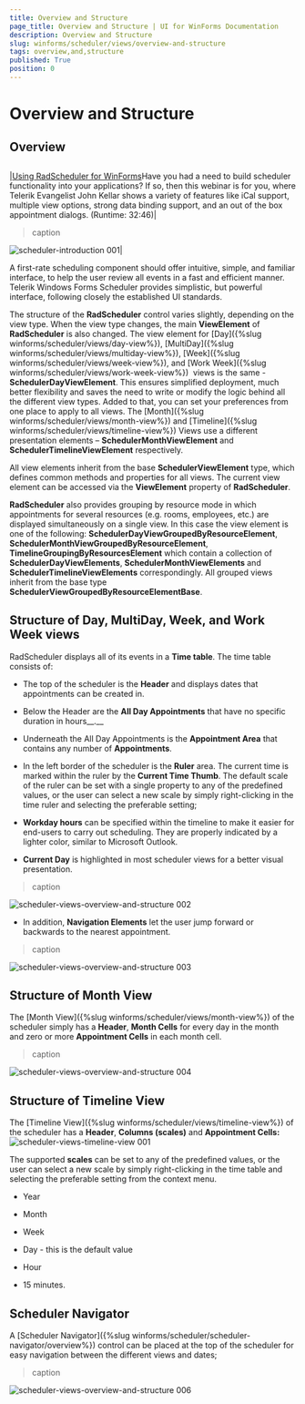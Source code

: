 ```yaml
---
title: Overview and Structure
page_title: Overview and Structure | UI for WinForms Documentation
description: Overview and Structure
slug: winforms/scheduler/views/overview-and-structure
tags: overview,and,structure
published: True
position: 0
---
```


# Overview and Structure



## Overview

## 



|[Using RadScheduler for WinForms](http://tv.telerik.com/winforms/radscheduler/scheduler)Have you had a need to build scheduler functionality into your applications? If so, then this webinar is for you,
                where Telerik Evangelist John Kellar shows a variety of features like iCal support, multiple view options, strong
                data binding support, and an out of the box appointment dialogs. (Runtime: 32:46)|
>caption 

![scheduler-introduction 001](images/scheduler-introduction001.png)|

A first-rate scheduling component should offer intuitive, simple, and familiar interface, to help the user review all events in
          a fast and efficient manner. Telerik Windows Forms Scheduler provides simplistic, but powerful interface, following closely
          the established UI standards.
        

The structure of the __RadScheduler__ control varies slightly, depending on the view type. When the view type changes,
          the main __ViewElement__ of __RadScheduler__ is also changed. The view element for
          [Day]({%slug winforms/scheduler/views/day-view%}),
          [MultiDay]({%slug winforms/scheduler/views/multiday-view%}),
          [Week]({%slug winforms/scheduler/views/week-view%}), and
          [Work Week]({%slug winforms/scheduler/views/work-week-view%}) 
          views is the same - __SchedulerDayViewElement__. This ensures simplified deployment, much better flexibility and saves the need to write
          or modify the logic behind all the different view types. Added to that, you can set your preferences from one
          place to apply to all views. The [Month]({%slug winforms/scheduler/views/month-view%})
          and [Timeline]({%slug winforms/scheduler/views/timeline-view%}) Views use a different
          presentation elements – __SchedulerMonthViewElement__ and __SchedulerTimelineViewElement__ respectively.
        

All view elements inherit from the base __SchedulerViewElement__ type, which defines common methods and properties for all views.
          The current view element can be accessed via the __ViewElement__ property of __RadScheduler__.
        

__RadScheduler__ also provides grouping by resource mode in which appointments for several resources (e.g. rooms, employees, etc.)
          are displayed simultaneously on a single view. In this case the view element is one of the following: __SchedulerDayViewGroupedByResourceElement__,
          __SchedulerMonthViewGroupedByResourceElement__, __TimelineGroupingByResourcesElement__ which contain a collection of __SchedulerDayViewElements__,
          __SchedulerMonthViewElements__ and __SchedulerTimelineViewElements__ correspondingly. All grouped views inherit from the base type
          __SchedulerViewGroupedByResourceElementBase__.
        

## Structure of Day, MultiDay, Week, and Work Week views

RadScheduler displays all of its events in a __Time table__. The time table consists of:
        

* The top of the scheduler is the __Header__ and displays dates that appointments can be created in.
            

* Below the Header are the __All Day Appointments__ that have no specific duration in hours__.__

* Underneath the All Day Appointments is the __Appointment Area__ that contains any
              number of __Appointments__.
            

* In the left border of the scheduler is the __Ruler__ area. The current time is marked within the ruler by
              the __Current Time Thumb__. The default scale of the ruler can be set with a single property to any of the predefined values,
              or the user can select a new scale by simply right-clicking in the time ruler and selecting the preferable setting;
            

* __Workday hours__ can be specified within the timeline to make it easier for
              end-users to carry out scheduling. They are properly indicated by a lighter color, similar to Microsoft Outlook.
            

* __Current Day__ is highlighted in most scheduler views for a better visual presentation.
            
>caption 

![scheduler-views-overview-and-structure 002](images/scheduler-views-overview-and-structure002.png)

* In addition, __Navigation Elements__ let the user jump forward or backwards to the nearest appointment.
            
>caption 

![scheduler-views-overview-and-structure 003](images/scheduler-views-overview-and-structure003.png)

## Structure of Month View

The [Month View]({%slug winforms/scheduler/views/month-view%})
          of the scheduler simply has a __Header__, __Month Cells__ for every day in the month
          and zero or more __Appointment Cells__ in each month cell.
        
>caption 

![scheduler-views-overview-and-structure 004](images/scheduler-views-overview-and-structure004.png)

## Structure of Timeline View

The [Timeline View]({%slug winforms/scheduler/views/timeline-view%})
          of the scheduler has a __Header__, __Columns (scales)__ and __Appointment Cells:__
           
        ![scheduler-views-timeline-view 001](images/scheduler-views-timeline-view001.gif)

The supported __scales__ can be set to any of the predefined values, or the user can select a
          new scale by simply right-clicking in the time table and selecting the preferable setting from the context menu.
        

* Year

* Month

* Week

* Day - this is the default value

* Hour

* 15 minutes.

## Scheduler Navigator 

A [Scheduler Navigator]({%slug winforms/scheduler/scheduler-navigator/overview%})
          control can be placed at the top of the scheduler for easy navigation between the different views and dates;
        
>caption 

![scheduler-views-overview-and-structure 006](images/scheduler-views-overview-and-structure006.png)
